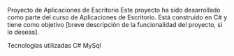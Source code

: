 Proyecto de Aplicaciones de Escritorio
Este proyecto ha sido desarrollado como parte del curso de Aplicaciones de Escritorio. Está construido en C# y tiene como objetivo [breve descripción de la funcionalidad del proyecto, si lo deseas].


Tecnologías utilizadas
C#
MySql

